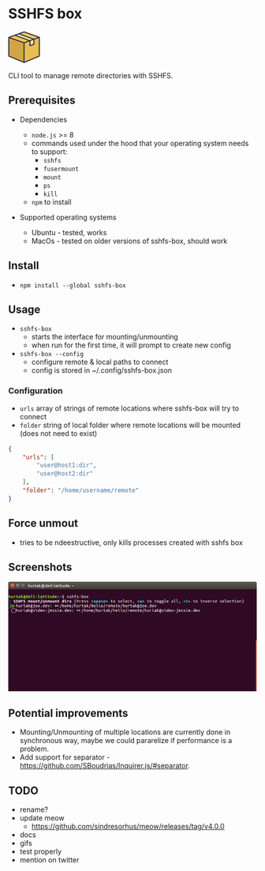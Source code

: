 # SSHFS box

<img src="img/icon.png" width="64" height="64">

CLI tool to manage remote directories with SSHFS.

## Prerequisites

- Dependencies
    - `node.js` >= 8
    - commands used under the hood that your operating system needs to support:
        - `sshfs`
        - `fusermount`
        - `mount`
        - `ps`
        - `kill`
    - `npm` to install

- Supported operating systems
    - Ubuntu - tested, works
    - MacOs - tested on older versions of sshfs-box, should work

## Install

- `npm install --global sshfs-box`

## Usage

- `sshfs-box`
    - starts the interface for mounting/unmounting
    - when run for the first time, it will prompt to create new config
- `sshfs-box --config`
    - configure remote & local paths to connect
    - config is stored in ~/.config/sshfs-box.json

### Configuration

- `urls` array of strings of remote locations where sshfs-box will try to connect
- `folder` string of local folder where remote locations will be mounted (does not need to exist)

```json
{
    "urls": [
        "user@host1:dir",
        "user@host2:dir"
    ],
    "folder": "/home/username/remote"
}
```

## Force unmout

- tries to be ndeestructive, only kills processes created with sshfs box

## Screenshots

![Preview of sshfs-box interface](img/img.png)

## Potential improvements

- Mounting/Unmounting of multiple locations are currently done in synchronous way, maybe we could pararelize if performance is a problem.
- Add support for separator - https://github.com/SBoudrias/Inquirer.js/#separator.

## TODO

- rename?
- update meow
    - https://github.com/sindresorhus/meow/releases/tag/v4.0.0
- docs
- gifs
- test properly
- mention on twitter
